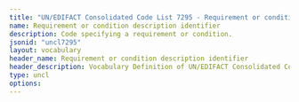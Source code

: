 ```yaml
---
title: "UN/EDIFACT Consolidated Code List 7295 - Requirement or condition description identifier (20B) JSON-LD Vocabulary"
name: Requirement or condition description identifier
description: Code specifying a requirement or condition.
jsonid: "uncl7295"
layout: vocabulary
header_name: Requirement or condition description identifier
header_description: Vocabulary Definition of UN/EDIFACT Consolidated Code List 7295 - Requirement or condition description identifier (20B) semantics in HTML format. JSON-LD format is available at [uncl7295.jsonld](/vocabulary/uncl7295.jsonld)
type: uncl
options:
---
```

